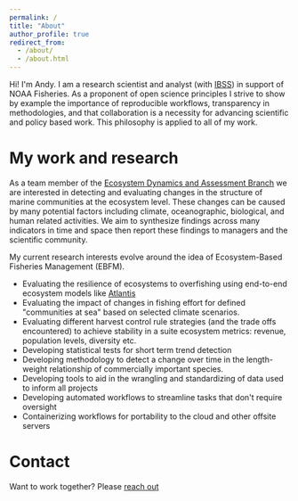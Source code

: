```yaml
---
permalink: /
title: "About"
author_profile: true
redirect_from: 
  - /about/
  - /about.html
---
```


Hi! I'm Andy. I am a research scientist and analyst (with [IBSS](https://www.ibsscorp.com/)) in support of NOAA Fisheries. As a proponent of open science principles I strive to show by example the importance of reproducible workflows, transparency in methodologies, and that collaboration is a necessity for advancing scientific and policy based work. This philosophy is applied to all of my work.

My work and research
======

As a team member of the [Ecosystem Dynamics and Assessment Branch](https://www.fisheries.noaa.gov/about/northeast-ecosystem-dynamics-and-assessment) we are interested in detecting and evaluating changes in the structure of marine communities at the ecosystem level. These changes can be caused by many potential factors including climate, oceanographic, biological, and human related activities. We aim to synthesize findings across many indicators in time and space then report these findings to managers and the scientific community.

My current research interests evolve around the idea of Ecosystem-Based Fisheries Management (EBFM). 
* Evaluating the resilience of ecosystems to overfishing using end-to-end ecosystem models like [Atlantis](https://github.com/Atlantis-Ecosystem-Model)
* Evaluating the impact of changes in fishing effort for defined "communities at sea" based on selected climate scenarios.
* Evaluating different harvest control rule strategies (and the trade offs encountered) to achieve stability in a suite ecosystem metrics: revenue, population levels, diversity etc.
* Developing statistical tests for short term trend detection 
* Developing methodology to detect a change over time in the length-weight relationship of commercially important species.
* Developing tools to aid in the wrangling and standardizing of data used to inform all projects
* Developing automated workflows to streamline tasks that don't require oversight
* Containerizing workflows for portability to the cloud and other offsite servers


<!--
Teams
======

* Ecosystem Dynamics and Assessment Branch
* Posit
* Atlantis Ecosystem Model
* 
-->


Contact
======

Want to work together? Please [reach out]({{site.baseurl}}/contact/)